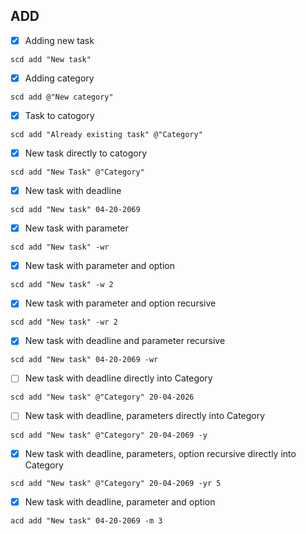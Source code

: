 ## ADD

- [x] Adding new task
```
scd add "New task"
```
- [x] Adding category
```
scd add @"New category"
```
- [x] Task to catogory
```
scd add "Already existing task" @"Category"
```
- [x] New task directly to catogory
```
scd add "New Task" @"Category"
```
- [x] New task with deadline
```
scd add "New task" 04-20-2069
```
- [x] New task with parameter
```
scd add "New task" -wr
```
- [x] New task with parameter and option
```
scd add "New task" -w 2
```
- [x] New task with parameter and option recursive
```
scd add "New task" -wr 2
```
- [x] New task with deadline and parameter recursive
```
scd add "New task" 04-20-2069 -wr
```
- [ ] New task with deadline directly into Category
```
scd add "New task" @"Category" 20-04-2026
```
- [ ] New task with deadline, parameters directly into Category
```
scd add "New task" @"Category" 20-04-2069 -y
```
- [x] New task with deadline, parameters, option recursive directly into Category
```
scd add "New task" @"Category" 20-04-2069 -yr 5
```
- [x] New task with deadline, parameter and option
```
acd add "New task" 04-20-2069 -m 3
```
